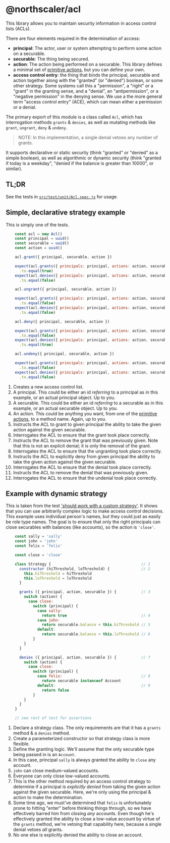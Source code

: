 # @northscaler/acl

This library allows you to maintain security information in access control lists (ACLs).

There are four elements required in the determination of access:
* __principal__:  The actor, user or system attempting to perform some action on a securable.
* __securable__:  The thing being secured.
* __action__:  The action being performed on a securable.
This library defines a minimal set of [primitive actions](src/main/PrimitiveAction.js), but you can define your own.
* __access control entry__:  the thing that binds the principal, securable and action together along with the "granted" (or "denied") boolean, or some other strategy.
Some systems call this a "permission", a "right" or a "grant" in the granting sense, and a "denial", an "antipermission", or a "negative permission" in the denying sense.
We use a the more general term "access control entry" (ACE), which can mean either a permission or a denial.

The primary export of this module is a class called `Acl`, which has interrogation methods `grants` & `denies`, as well as mutating methods like `grant`, `ungrant`, `deny` & `undeny`.

>NOTE: In this implementation, a single denial vetoes any number of grants.

It supports declarative or static security (think "granted" or "denied" as a simple boolean), as well as algorithmic or dynamic security (think "granted if today is a weekday", "denied if the balance is greater than 10000", or similar).

## TL;DR
See the tests in [`src/test/unit/Acl.spec.js`](src/test/unit/Acl.spec.js) for usage.

## Simple, declarative strategy example
This is simply one of the tests.
```javascript
    const acl = new Acl()                                                     // 1
    const principal = uuid()                                                  // 2
    const securable = uuid()                                                  // 3
    const action = uuid()                                                     // 4

    acl.grant({ principal, securable, action })                               // 5

    expect(acl.grants({ principals: principal, actions: action, securable })) // 6
      .to.equal(true)
    expect(acl.denies({ principals: principal, actions: action, securable }))
      .to.equal(false)

    acl.ungrant({ principal, securable, action })                             // 7

    expect(acl.grants({ principals: principal, actions: action, securable })) // 8
      .to.equal(false)
    expect(acl.denies({ principals: principal, actions: action, securable }))
      .to.equal(false)

    acl.deny({ principal, securable, action })                                // 9

    expect(acl.grants({ principals: principal, actions: action, securable })) // 10
      .to.equal(false)
    expect(acl.denies({ principals: principal, actions: action, securable }))
      .to.equal(true)

    acl.undeny({ principal, securable, action })                              // 11

    expect(acl.grants({ principals: principal, actions: action, securable })) // 12
      .to.equal(false)
    expect(acl.denies({ principals: principal, actions: action, securable }))
      .to.equal(false)
```

1. Creates a new access control list.
1. A principal.
This could be either an id _referring_ to a principal as in this example, or an actual principal object.  Up to you.
1. A securable.
This could be either an id _referring_ to a securable as in this example, or an actual securable object.  Up to you.
1. An action.
This could be anything you want, from one of the [primitive actions](src/main/PrimitiveAction.js), to a method name.  Again, up to you.
1. Instructs the ACL to grant to given principal the ability to take the given action against the given securable.
1. Interrogates the ACL to ensure that the grant took place correctly.
1. Instructs the ACL to remove the grant that was previously given.
Note that this is not an explicit denial; it is only the removal of the grant.
1. Interrogates the ACL to ensure that the ungranting took place correctly.
1. Instructs the ACL to explicitly deny from given principal the ability to take the given action against the given securable.
1. Interrogates the ACL to ensure that the denial took place correctly.
1. Instructs the ACL to remove the denial that was previously given.
1. Interrogates the ACL to ensure that the undenial took place correctly.

## Example with dynamic strategy

This is taken from the test ['should work with a custom strategy'](src/test/unit/Ace.spec.js#L57).
It shows that you can use arbitrarily complex logic to make access control decisions.
This example uses individual person's names, but they could just as easily be role type names.
The goal is to ensure that only the right principals can close securables with balances (like accounts), so the action is `'close'`.

```javascript
    const sally = 'sally'
    const john = 'john'
    const felix = 'felix'

    const close = 'close'

    class Strategy {                                        // 1
      constructor (hiThreshold, loThreshold) {              // 2
        this.hiThreshold = hiThreshold
        this.loThreshold = loThreshold
      }

      grants ({ principal, action, securable }) {           // 3
        switch (action) {
          case close:
            switch (principal) {
              case sally:
                return true                                 // 4
              case john:
                return securable.balance < this.hiThreshold // 5
              default:
                return securable.balance < this.loThreshold // 6
            }
        }
      }

      denies ({ principal, action, securable }) {           // 7
        switch (action) {
          case close:
            switch (principal) {
              case felix:                                   // 8
                return securable instanceof Account
              default:                                      // 9
                return false
            }
        }
      }
    }

    // see rest of test for assertions
```

1. Declare a strategy class.
The only requirements are that it has a `grants` method & a `denies` method.
1. Create a parameterized constructor so that strategy class is more flexible.
1. Define the granting logic.
We'll assume that the only securable type being passed in is an `Account`.
1. In this case, principal `sally` is always granted the ability to `close` any account.
1. `john` can close medium-valued accounts.
1. Everyone can only close low-valued accounts.
1. This is the other method required by an access control strategy to determine if a principal is _explicitly denied_ from taking the given action against the given securable.
Here, we're only using the principal & action to make the determination.
1. Some time ago, we must've determined that `felix` is unfortunately prone to hitting "enter" before thinking things through, so we have effectively barred him from closing _any_ accounts.
Even though he's effectively granted the ability to close a low-value account by virtue of the `grants` method, we're vetoing that capability here, because a single denial vetoes _all_ grants.
1. No one else is explicitly denied the ability to close an account.
